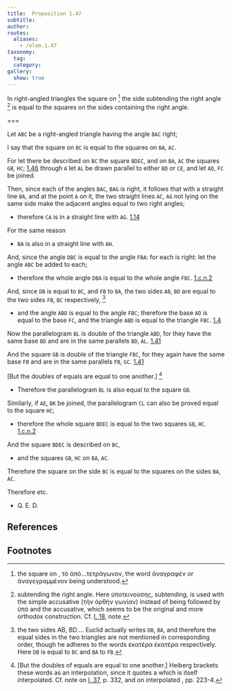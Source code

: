 ```yaml
---
title:  Proposition 1.47
subtitle:
author:
routes:
  aliases:
    - /elem.1.47
taxonomy:
  tag:
  category:
gallery:
  show: true
---
```


In right-angled triangles the square on [^1] the side subtending the right angle [^2] is equal to the squares on the sides containing the right angle.

===

Let `ABC` be a right-angled triangle having the angle `BAC` right;

I say that the square on `BC` is equal to the squares on `BA`, `AC`.

For let there be described on `BC` the square `BDEC`, and on `BA`, `AC` the squares `GB`, `HC`; [1.46] through `A` let `AL` be drawn parallel to either `BD` or `CE`, and let `AD`, `FC` be joined.

Then, since each of the angles `BAC`, `BAG` is right, it follows that with a straight line `BA`, and at the point `A` on it, the two straight lines `AC`, `AG` not lying on the same side make the adjacent angles equal to two right angles; 

- therefore `CA` is in a straight line with `AG`. [1.14]

For the same reason 

- `BA` is also in a straight line with `AH`.

And, since the angle `DBC` is equal to the angle `FBA`: for each is right: let the angle `ABC` be added to each; 

- therefore the whole angle `DBA` is equal to the whole angle `FBC`. [1.c.n.2]

And, since `DB` is equal to `BC`, and `FB` to `BA`, the two sides `AB`, `BD` are equal to the two sides `FB`, `BC` respectively, [^3]

- and the angle `ABD` is equal to the angle `FBC`; therefore the base `AD` is equal to the base `FC`, and the triangle `ABD` is equal to the triangle `FBC`. [1.4]

Now the parallelogram `BL` is double of the triangle `ABD`, for they have the same base `BD` and are in the same parallels `BD`, `AL`. [1.41]

And the square `GB` is double of the triangle `FBC`, for they again have the same base `FB` and are in the same parallels `FB`, `GC`. [1.41]

[But the doubles of equals are equal to one another.] [^4]

- Therefore the parallelogram `BL` is also equal to the square `GB`.

Similarly, if `AE`, `BK` be joined, the parallelogram `CL` can also be proved equal to the square `HC`; 

- therefore the whole square `BDEC` is equal to the two squares `GB`, `HC`. [1.c.n.2]

And the square `BDEC` is described on `BC`, 

- and the squares `GB`, `HC` on `BA`, `AC`.

Therefore the square on the side `BC` is equal to the squares on the sides `BA`, `AC`.

Therefore etc.

- Q. E. D.

## References

[1.4]: /elem.1.4 "Book 1 - Proposition 4"
[1.14]: /elem.1.14 "Book 1 - Proposition 14"
[1.41]: /elem.1.41 "Book 1 - Proposition 41"
[1.46]: /elem.1.46 "Book 1 - Proposition 46"
[1.c.n.2]: /elem.1.c.n.2 "Book 1 - Common Notion 2"

## Footnotes

[^1]: the square on
    , <foreign lang="greek">τὸ ἀπὸ...τετρἁγωνον</foreign>, the word <foreign lang="greek">ἀναγραφέν</foreign> or <foreign lang="greek">ἀναγεγραμμένον</foreign> being understood.

[^2]: subtending the right angle.
    Here <foreign lang="greek">ὑποτεινούσης</foreign>, <quote>subtending,</quote> is used with the simple accusative (<foreign lang="greek">τὴν ὀρθὴν γωνίαν</foreign>) instead of being followed by <foreign lang="greek">ὑπό</foreign> and the accusative, which seems to be the original and more orthodox construction. Cf. <a href="/elem.1.18">I. 18</a>, note.

      
[^3]: the two sides AB, BD....
    Euclid actually writes <quote>`DB`, `BA`,</quote> and therefore the equal sides in the two triangles are not mentioned in corresponding order, though he adheres to the words <foreign lang="greek">ἑκατέρα ἑκατέρα</foreign> <quote>respectively.</quote> Here `DB` is equal to `BC` and `BA` to `FB`.

[^4]: [But the doubles of equals are equal to one another.]
    Heiberg brackets these words as an interpolation, since it quotes a <title>Common Notion</title> which is itself interpolated. Cf. note on <a href="/elem.1.37">I. 37</a>, p. 332, and on interpolated <title>Common Notions</title>, pp. 223-4.

